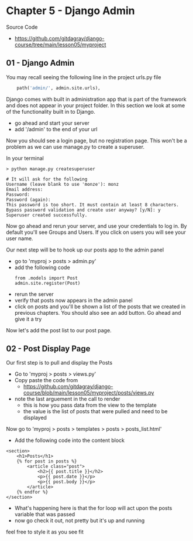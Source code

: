 # Chapter 5 - Django Admin

Source Code

- https://github.com/gitdagray/django-course/tree/main/lesson05/myproject

## 01 - Django Admin

You may recall seeing the following line in the project urls.py file

```python
    path('admin/', admin.site.urls),
```

Django comes with built in administration app that is part of the framework and does not appear in your project folder. In this section we look at some of the functionality built in to Django.

- go ahead and start your server
- add '/admin' to the end of your url

Now you should see a login page, but no registration page. This won't be a problem as we can use manage.py to create a superuser.

In your terminal

```
> python manage.py createsuperuser

# It will ask for the following
Username (leave blank to use 'monze'): monz
Email address:
Password:
Password (again):
This password is too short. It must contain at least 8 characters.
Bypass password validation and create user anyway? [y/N]: y
Superuser created successfully.
```

Now go ahead and rerun your server, and use your credentials to log in. By default you'll see Groups and Users. If you click on users you will see your user name.

Our next step will be to hook up our posts app to the admin panel

- go to 'myproj > posts > admin.py'
- add the following code
  ```
  from .models import Post
  admin.site.register(Post)
  ```
- rerun the server
- verify that posts now appears in the admin panel
- click on posts and you'll be shown a list of the posts that we created in previous chapters. You should also see an add button. Go ahead and give it a try

Now let's add the post list to our post page.

## 02 - Post Display Page

Our first step is to pull and display the Posts

- Go to 'myproj > posts > views.py'
- Copy paste the code from
  - https://github.com/gitdagray/django-course/blob/main/lesson05/myproject/posts/views.py
- note the last arguement in the call to render
  - this is how you pass data from the view to the template
  - the value is the list of posts that were pulled and need to be displayed

Now go to 'myproj > posts > templates > posts > posts_list.html'

- Add the following code into the content block

```django
<section>
    <h1>Posts</h1>
    {% for post in posts %}
        <article class="post">
            <h2>{{ post.title }}</h2>
            <p>{{ post.date }}</p>
            <p>{{ post.body }}</p>
        </article>
    {% endfor %}
</section>
```

- What's happening here is that the for loop will act upon the posts variable that was passed
- now go check it out, not pretty but it's up and running

feel free to style it as you see fit
